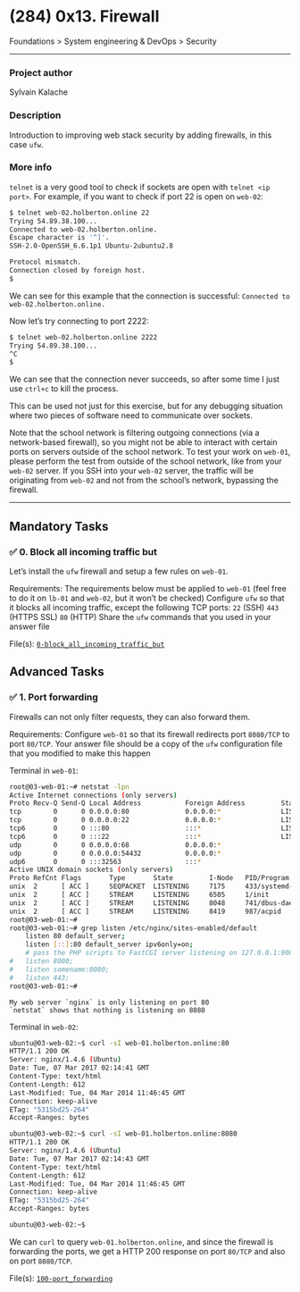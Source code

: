 # (284) 0x13. Firewall
Foundations > System engineering & DevOps > Security

---

### Project author
Sylvain Kalache

### Description
Introduction to improving web stack security by adding firewalls, in this case `ufw`.

### More info
`telnet` is a very good tool to check if sockets are open with `telnet <ip port>`. For example, if you want to check if port 22 is open on `web-02`:
```bash
$ telnet web-02.holberton.online 22
Trying 54.89.38.100...
Connected to web-02.holberton.online.
Escape character is '^]'.
SSH-2.0-OpenSSH_6.6.1p1 Ubuntu-2ubuntu2.8

Protocol mismatch.
Connection closed by foreign host.
$
```
We can see for this example that the connection is successful: `Connected to web-02.holberton.online.`

Now let’s try connecting to port 2222:
```bash
$ telnet web-02.holberton.online 2222
Trying 54.89.38.100...
^C
$
```
We can see that the connection never succeeds, so after some time I just use `ctrl+c` to kill the process.

This can be used not just for this exercise, but for any debugging situation where two pieces of software need to communicate over sockets.

Note that the school network is filtering outgoing connections (via a network-based firewall), so you might not be able to interact with certain ports on servers outside of the school network. To test your work on `web-01`, please perform the test from outside of the school network, like from your `web-02` server. If you SSH into your `web-02` server, the traffic will be originating from `web-02` and not from the school’s network, bypassing the firewall.

---

## Mandatory Tasks

### :white_check_mark: 0. Block all incoming traffic but
Let’s install the `ufw` firewall and setup a few rules on `web-01`.

Requirements:
    The requirements below must be applied to `web-01` (feel free to do it on `lb-01` and `web-02`, but it won’t be checked)
    Configure `ufw` so that it blocks all incoming traffic, except the following TCP ports:
        `22` (SSH)
        `443` (HTTPS SSL)
        `80` (HTTP)
    Share the `ufw` commands that you used in your answer file

File(s): [`0-block_all_incoming_traffic_but`](./0-block_all_incoming_traffic_but)

## Advanced Tasks

### :white_check_mark: 1. Port forwarding
Firewalls can not only filter requests, they can also forward them.

Requirements:
    Configure `web-01` so that its firewall redirects port `8080/TCP` to port `80/TCP`.
    Your answer file should be a copy of the `ufw` configuration file that you modified to make this happen

Terminal in `web-01`:
```bash
root@03-web-01:~# netstat -lpn
Active Internet connections (only servers)
Proto Recv-Q Send-Q Local Address           Foreign Address         State       PID/Program name
tcp        0      0 0.0.0.0:80              0.0.0.0:*               LISTEN      2473/nginx
tcp        0      0 0.0.0.0:22              0.0.0.0:*               LISTEN      978/sshd
tcp6       0      0 :::80                   :::*                    LISTEN      2473/nginx
tcp6       0      0 :::22                   :::*                    LISTEN      978/sshd
udp        0      0 0.0.0.0:68              0.0.0.0:*                           594/dhclient
udp        0      0 0.0.0.0:54432           0.0.0.0:*                           594/dhclient
udp6       0      0 :::32563                :::*                                594/dhclient
Active UNIX domain sockets (only servers)
Proto RefCnt Flags       Type       State         I-Node   PID/Program name    Path
unix  2      [ ACC ]     SEQPACKET  LISTENING     7175     433/systemd-udevd   /run/udev/control
unix  2      [ ACC ]     STREAM     LISTENING     6505     1/init              @/com/ubuntu/upstart
unix  2      [ ACC ]     STREAM     LISTENING     8048     741/dbus-daemon     /var/run/dbus/system_bus_socket
unix  2      [ ACC ]     STREAM     LISTENING     8419     987/acpid           /var/run/acpid.socket
root@03-web-01:~#
root@03-web-01:~# grep listen /etc/nginx/sites-enabled/default
    listen 80 default_server;
    listen [::]:80 default_server ipv6only=on;
    # pass the PHP scripts to FastCGI server listening on 127.0.0.1:9000
#   listen 8000;
#   listen somename:8080;
#   listen 443;
root@03-web-01:~#
```
    My web server `nginx` is only listening on port 80
    `netstat` shows that nothing is listening on 8080

Terminal in `web-02`:
```bash
ubuntu@03-web-02:~$ curl -sI web-01.holberton.online:80
HTTP/1.1 200 OK
Server: nginx/1.4.6 (Ubuntu)
Date: Tue, 07 Mar 2017 02:14:41 GMT
Content-Type: text/html
Content-Length: 612
Last-Modified: Tue, 04 Mar 2014 11:46:45 GMT
Connection: keep-alive
ETag: "5315bd25-264"
Accept-Ranges: bytes

ubuntu@03-web-02:~$ curl -sI web-01.holberton.online:8080
HTTP/1.1 200 OK
Server: nginx/1.4.6 (Ubuntu)
Date: Tue, 07 Mar 2017 02:14:43 GMT
Content-Type: text/html
Content-Length: 612
Last-Modified: Tue, 04 Mar 2014 11:46:45 GMT
Connection: keep-alive
ETag: "5315bd25-264"
Accept-Ranges: bytes

ubuntu@03-web-02:~$
```
We can `curl` to query `web-01.holberton.online`, and since the firewall is forwarding the ports, we get a HTTP 200 response on port `80/TCP` and also on port `8080/TCP`.

File(s): [`100-port_forwarding`](./100-port_forwarding)

